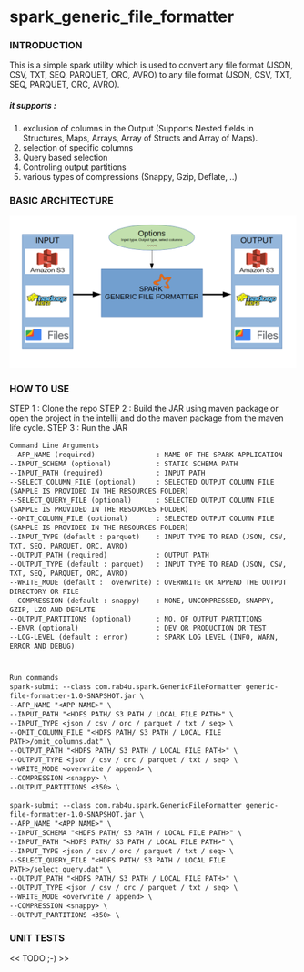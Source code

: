 # spark_generic_file_formatter
### INTRODUCTION
This is a simple spark utility which is used to convert any file format (JSON, CSV, TXT, SEQ, PARQUET, ORC, AVRO) to any file format (JSON, CSV, TXT, SEQ, PARQUET, ORC, AVRO). 
##### it supports :
1. exclusion of columns in the Output (Supports Nested fields in Structures, Maps, Arrays, Array of Structs and Array of Maps).
2. selection of specific columns
3. Query based selection
4. Controling output partitions
5. various types of compressions (Snappy, Gzip, Deflate, ..)

### BASIC ARCHITECTURE
![](img/spark.png)

### HOW TO USE
STEP 1 : Clone the repo
STEP 2 : Build the JAR using maven package or open the project in the intellij and do the maven package from the maven life cycle.
STEP 3 : Run the JAR

    Command Line Arguments
    --APP_NAME (required)               : NAME OF THE SPARK APPLICATION
    --INPUT_SCHEMA (optional)           : STATIC SCHEMA PATH
    --INPUT_PATH (required)             : INPUT PATH
    --SELECT_COLUMN_FILE (optional)     : SELECTED OUTPUT COLUMN FILE (SAMPLE IS PROVIDED IN THE RESOURCES FOLDER)
    --SELECT_QUERY_FILE (optional)      : SELECTED OUTPUT COLUMN FILE (SAMPLE IS PROVIDED IN THE RESOURCES FOLDER)
    --OMIT_COLUMN_FILE (optional)       : SELECTED OUTPUT COLUMN FILE (SAMPLE IS PROVIDED IN THE RESOURCES FOLDER)
    --INPUT_TYPE (default : parquet)    : INPUT TYPE TO READ (JSON, CSV, TXT, SEQ, PARQUET, ORC, AVRO)
    --OUTPUT_PATH (required)            : OUTPUT PATH
    --OUTPUT_TYPE (default : parquet)   : INPUT TYPE TO READ (JSON, CSV, TXT, SEQ, PARQUET, ORC, AVRO)
    --WRITE_MODE (default :  overwrite) : OVERWRITE OR APPEND THE OUTPUT DIRECTORY OR FILE 
    --COMPRESSION (default : snappy)    : NONE, UNCOMPRESSED, SNAPPY, GZIP, LZO AND DEFLATE
    --OUTPUT_PARTITIONS (optional)      : NO. OF OUTPUT PARTITIONS
    --ENVR (optional)                   : DEV OR PRODUCTION OR TEST
    --LOG-LEVEL (default : error)       : SPARK LOG LEVEL (INFO, WARN, ERROR AND DEBUG)
# 
    Run commands
    spark-submit --class com.rab4u.spark.GenericFileFormatter generic-file-formatter-1.0-SNAPSHOT.jar \
    --APP_NAME "<APP NAME>" \
    --INPUT_PATH "<HDFS PATH/ S3 PATH / LOCAL FILE PATH>" \
    --INPUT_TYPE <json / csv / orc / parquet / txt / seq> \
    --OMIT_COLUMN_FILE "<HDFS PATH/ S3 PATH / LOCAL FILE PATH>/omit_columns.dat" \
    --OUTPUT_PATH "<HDFS PATH/ S3 PATH / LOCAL FILE PATH>" \
    --OUTPUT_TYPE <json / csv / orc / parquet / txt / seq> \
    --WRITE_MODE <overwrite / append> \
    --COMPRESSION <snappy> \
    --OUTPUT_PARTITIONS <350> \
    
    spark-submit --class com.rab4u.spark.GenericFileFormatter generic-file-formatter-1.0-SNAPSHOT.jar \
    --APP_NAME "<APP NAME>" \
    --INPUT_SCHEMA "<HDFS PATH/ S3 PATH / LOCAL FILE PATH>" \
    --INPUT_PATH "<HDFS PATH/ S3 PATH / LOCAL FILE PATH>" \
    --INPUT_TYPE <json / csv / orc / parquet / txt / seq> \
    --SELECT_QUERY_FILE "<HDFS PATH/ S3 PATH / LOCAL FILE PATH>/select_query.dat" \
    --OUTPUT_PATH "<HDFS PATH/ S3 PATH / LOCAL FILE PATH>" \
    --OUTPUT_TYPE <json / csv / orc / parquet / txt / seq> \
    --WRITE_MODE <overwrite / append> \
    --COMPRESSION <snappy> \
    --OUTPUT_PARTITIONS <350> \

### UNIT TESTS
<< TODO ;-) >>